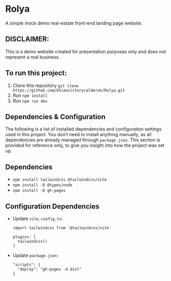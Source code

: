 # Rolya
A simple mock demo real-estate front-end landing page website.

## DISCLAIMER:
This is a demo website created for presentation purposes only and does not represent a real business.

## To run this project:
1. Clone this repository `git clone https://github.com/khianvictorycalderon/Rolya.git`
2. Run `npm install`
3. Run `npm run dev`

## Dependencies & Configuration
The following is a list of installed dependencies and configuration settings used in this project.
You don’t need to install anything manually, as all dependencies are already managed through `package.json`.
This section is provided for reference only, to give you insight into how the project was set up.

## Dependencies
- `npm install tailwindcss @tailwindcss/vite`
- `npm install -D @types/node`
- `npm install -D gh-pages`

## Configuration Dependencies
- Update `vite.config.ts`:
  ```
  import tailwindcss from '@tailwindcss/vite'

  plugins: [
    tailwindcss()
  ]
  ```
- Update `package.json`:
  ```
  "scripts": {
    "deploy": "gh-pages -d dist"
  }
  ```
